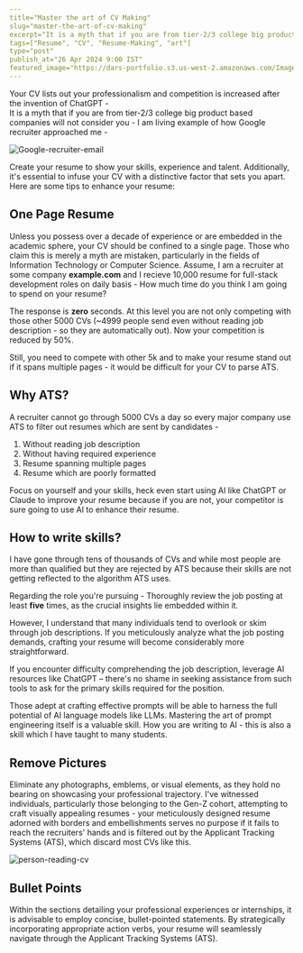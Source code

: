 ```yaml
---
title="Master the art of CV Making"
slug="master-the-art-of-cv-making"
excerpt="It is a myth that if you are from tier-2/3 college big product based companies will not consider you"
tags=["Resume", "CV", "Resume-Making", "art"]
type="post"
publish_at="26 Apr 2024 9:00 IST"
featured_image="https://dars-portfolio.s3.us-west-2.amazonaws.com/Images/google-recruiter-email.png"
---
```

Your CV lists out your professionalism and competition is increased after the invention of ChatGPT -  
It is a myth that if you are from tier-2/3 college big product based companies will not consider you - I am living example of how Google recruiter approached me -

![Google-recruiter-email](https://dars-portfolio.s3.us-west-2.amazonaws.com/Images/google-recruiter-email.png)

Create your resume to show your skills, experience and talent. Additionally, it's essential to infuse your CV with a distinctive factor that sets you apart. Here are some tips to enhance your resume:

## One Page Resume
Unless you possess over a decade of experience or are embedded in the academic sphere, your CV should be confined to a single page. Those who claim this is merely a myth are mistaken, particularly in the fields of Information Technology or Computer Science. Assume, I am a recruiter at some company **example.com** and I recieve 10,000 resume for full-stack development roles on daily basis - How much time do you think I am going to spend on your resume?  
  
The response is **zero** seconds. At this level you are not only competing with those other 5000 CVs (~4999 people send even without reading job description - so they are automatically out). Now your competition is reduced by 50%.

Still, you need to compete with other 5k and to make your resume stand out if it spans multiple pages - it would be difficult for your CV to parse ATS.

## Why ATS? 
A recruiter cannot go through 5000 CVs a day so every major company use ATS to filter out resumes which are sent by candidates -  
1. Without reading job description  
2. Without having required experience  
3. Resume spanning multiple pages  
4. Resume which are poorly formatted  
  
  
Focus on yourself and your skills, heck even start using AI like ChatGPT or Claude to improve your resume because if you are not, your competitor is sure going to use AI to enhance their resume.

## How to write skills?
I have gone through tens of thousands of CVs and while most people are more than qualified but they are rejected by ATS because their skills are not getting reflected to the algorithm ATS uses.  
  

Regarding the role you're pursuing - Thoroughly review the job posting at least **five** times, as the crucial insights lie embedded within it.

However, I understand that many individuals tend to overlook or skim through job descriptions. If you meticulously analyze what the job posting demands, crafting your resume will become considerably more straightforward.

If you encounter difficulty comprehending the job description, leverage AI resources like ChatGPT – there's no shame in seeking assistance from such tools to ask for the primary skills required for the position.

Those adept at crafting effective prompts will be able to harness the full potential of AI language models like LLMs. Mastering the art of prompt engineering itself is a valuable skill. How you are writing to AI - this is also a skill which I have taught to many students.


## Remove Pictures
Eliminate any photographs, emblems, or visual elements, as they hold no bearing on showcasing your professional trajectory. I've witnessed individuals, particularly those belonging to the Gen-Z cohort, attempting to craft visually appealing resumes - your meticulously designed resume adorned with borders and embellishments serves no purpose if it fails to reach the recruiters' hands and is filtered out by the Applicant Tracking Systems (ATS), which discard most CVs like this.  
  
![person-reading-cv](https://dars-portfolio.s3.us-west-2.amazonaws.com/Images/person-reading-c.jpeg)


## Bullet Points

Within the sections detailing your professional experiences or internships, it is advisable to employ concise, bullet-pointed statements. By strategically incorporating appropriate action verbs, your resume will seamlessly navigate through the Applicant Tracking Systems (ATS).